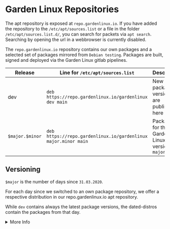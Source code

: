 # Garden Linux Repositories

The apt repository is exposed at `repo.gardenlinux.io`.
If you have added the repository to the `/etc/apt/sources.list` or a file in the folder `/etc/apt/sources.list.d/`,
you can search for packets via `apt search`. Searching by opening the url in a webbrowser is currently disabled.

The `repo.gardenlinux.io` repository contains our own packages and a selected set of packages mirrored from `Debian testing`.
Packages are built, signed and deployed via the Garden Linux gitlab pipelines.


| Release  | Line for `/etc/apt/sources.list`  | Description  |
|---|---|---|
| dev  | `deb https://repo.gardenlinux.io/gardenlinux dev main`  | New package versions are publishes here first. |
| `$major.$minor` | `deb https://repo.gardenlinux.io/gardenlinux major.minor main` | Packages for the the Garden Linux version `major.minor`  |


## Versioning
`$major` is the number of days since `31.03.2020`.

For each day since we switched to an own package repository, 
we offer a respective distribution in our repo.gardenlinux.io apt repository.

While `dev` contains always the latest package versions, 
the dated-distros contain the packages from that day.


<details>
  <summary>More Info</summary>
  
Try running [bin/garden-version](../../bin/garden-version), to get the $days_since_garden_linux_release value:
  ```
# ./bin/garden-version
    dev

# ./bin/garden-version --major
    730

# ./bin/garden-version --minor
    0
  ```
- --major prints the number of days after release and is the main version number of Garden Linux.
- --minor is mainly for security updates for older major versions.

The Source Line for this example should look like:

    deb https://repo.gardenlinux.io/gardenlinux 730.0 main
	

</details>



